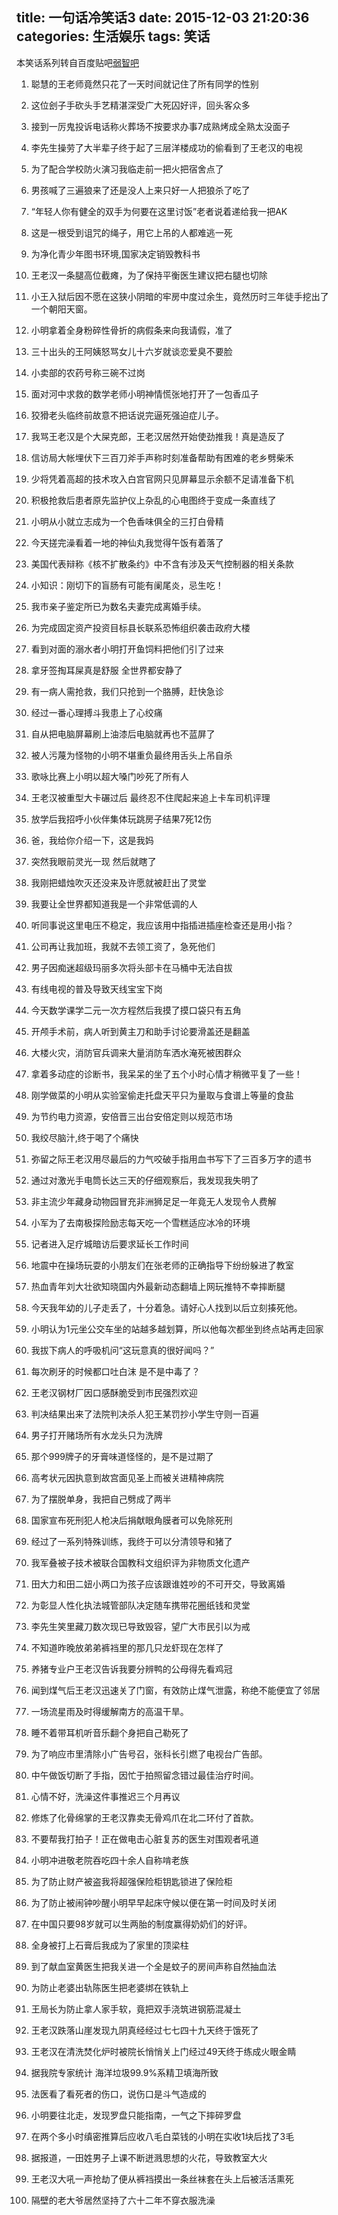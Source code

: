 title: 一句话冷笑话3
date: 2015-12-03 21:20:36
categories: 生活娱乐
tags: 笑话
---

本笑话系列转自百度贴吧[弱智吧](http://tieba.baidu.com/f?kw=%C8%F5%D6%C7)
<!-- more -->
1. 聪慧的王老师竟然只花了一天时间就记住了所有同学的性别

2. 这位刽子手砍头手艺精湛深受广大死囚好评，回头客众多

3. 接到一厉鬼投诉电话称火葬场不按要求办事7成熟烤成全熟太没面子

4. 李先生操劳了大半辈子终于起了三层洋楼成功的偷看到了王老汉的电视

5. 为了配合学校防火演习我临走前一把火把宿舍点了

6. 男孩喊了三遍狼来了还是没人上来只好一人把狼杀了吃了

7. “年轻人你有健全的双手为何要在这里讨饭”老者说着递给我一把AK

8. 这是一根受到诅咒的绳子，用它上吊的人都难逃一死

9. 为净化青少年图书环境,国家决定销毁教科书

10. 王老汉一条腿高位截瘫，为了保持平衡医生建议把右腿也切除

11. 小王入狱后因不愿在这狭小阴暗的牢房中度过余生，竟然历时三年徒手挖出了一个朝阳天窗。

12. 小明拿着全身粉碎性骨折的病假条来向我请假，准了

13. 三十出头的王阿姨怒骂女儿十六岁就谈恋爱臭不要脸

14. 小卖部的农药号称三碗不过岗

15. 面对河中求救的数学老师小明神情慌张地打开了一包香瓜子

16. 狡猾老头临终前故意不把话说完逼死强迫症儿子。

17. 我骂王老汉是个大屎克郎，王老汉居然开始使劲推我！真是造反了

18. 信访局大帐埋伏下三百刀斧手声称时刻准备帮助有困难的老乡劈柴禾

19. 少将凭着高超的技术攻入白宫官网只见屏幕显示余额不足请准备下机

20. 积极抢救后患者原先监护仪上杂乱的心电图终于变成一条直线了

21. 小明从小就立志成为一个色香味俱全的三打白骨精

22. 今天搓完澡看着一地的神仙丸我觉得午饭有着落了

23. 美国代表辩称《核不扩散条约》中不含有涉及天气控制器的相关条款

24. 小知识：刚切下的盲肠有可能有阑尾炎，忌生吃！

25. 我市亲子鉴定所已为数名夫妻完成离婚手续。

26. 为完成固定资产投资目标县长联系恐怖组织袭击政府大楼

27. 看到对面的溺水者小明打开鱼饲料把他们引了过来

28. 拿牙签掏耳屎真是舒服 全世界都安静了

29. 有一病人需抢救，我们只抢到一个胳膊，赶快急诊

30. 经过一番心理搏斗我患上了心绞痛

31. 自从把电脑屏幕刷上油漆后电脑就再也不蓝屏了

32. 被人污蔑为怪物的小明不堪重负最终用舌头上吊自杀

33. 歌咏比赛上小明以超大嗓门吵死了所有人

34. 王老汉被重型大卡碾过后 最终忍不住爬起来追上卡车司机评理

35. 放学后我招呼小伙伴集体玩跳房子结果7死12伤

36. 爸，我给你介绍一下，这是我妈

37. 突然我眼前灵光一现 然后就瞎了

38. 我刚把蜡烛吹灭还没来及许愿就被赶出了灵堂

39. 我要让全世界都知道我是一个非常低调的人

40. 听同事说这里电压不稳定，我应该用中指插进插座检查还是用小指？

41. 公司再让我加班，我就不去领工资了，急死他们

42. 男子因痴迷超级玛丽多次将头部卡在马桶中无法自拔

43. 有线电视的普及导致天线宝宝下岗

44. 今天数学课学二元一次方程然后我摸了摸口袋只有五角

45. 开颅手术前，病人听到黄主刀和助手讨论要滑盖还是翻盖

46. 大楼火灾，消防官兵调来大量消防车洒水淹死被困群众

47. 拿着多动症的诊断书，我呆呆的坐了五个小时心情才稍微平复了一些！

48. 刚学做菜的小明从实验室偷走托盘天平只为量取与食谱上等量的食盐

49. 为节约电力资源，安倍晋三出台安倍定则以规范市场

50. 我绞尽脑汁,终于喝了个痛快

51. 弥留之际王老汉用尽最后的力气咬破手指用血书写下了三百多万字的遗书

52. 通过对激光手电筒长达三天的仔细观察后，我发现我失明了

53. 非主流少年藏身动物园冒充非洲狮足足一年竟无人发现令人费解

54. 小军为了去南极探险励志每天吃一个雪糕适应冰冷的环境

55. 记者进入足疗城暗访后要求延长工作时间

56. 地震中在操场玩耍的小朋友们在张老师的正确指导下纷纷躲进了教室

57. 热血青年刘大壮欲知晓国内外最新动态翻墙上网玩推特不幸摔断腿

58. 今天我年幼的儿子走丢了，十分着急。请好心人找到以后立刻揍死他。

59. 小明认为1元坐公交车坐的站越多越划算，所以他每次都坐到终点站再走回家

60. 我拔下病人的呼吸机问“这玩意真的很好闻吗？”

61. 每次刷牙的时候都口吐白沫 是不是中毒了？

62. 王老汉钢材厂因口感酥脆受到市民强烈欢迎

63. 判决结果出来了法院判决杀人犯王某罚抄小学生守则一百遍

64. 男子打开赌场所有水龙头只为洗牌

65. 那个999牌子的牙膏味道怪怪的，是不是过期了

66. 高考状元因执意到故宫面见圣上而被关进精神病院

67. 为了摆脱单身，我把自己劈成了两半

68. 国家宣布死刑犯人枪决后捐献眼角膜者可以免除死刑

69. 经过了一系列特殊训练，我终于可以分清领导和猪了

70. 我军叠被子技术被联合国教科文组织评为非物质文化遗产

71. 田大力和田二妞小两口为孩子应该跟谁姓吵的不可开交，导致离婚

72. 为彰显人性化执法城管部队决定随车携带花圈纸钱和灵堂

73. 李先生笑里藏刀数次现已导致毁容，望广大市民引以为戒

74. 不知道昨晚放弟弟裤裆里的那几只龙虾现在怎样了

75. 养猪专业户王老汉告诉我要分辨鸭的公母得先看鸡冠

76. 闻到煤气后王老汉迅速关了门窗，有效防止煤气泄露，称绝不能便宜了邻居

77. 一场流星雨及时得缓解南方的高温干旱。

78. 睡不着带耳机听音乐翻个身把自己勒死了

79. 为了响应市里清除小广告号召，张科长引燃了电视台广告部。

80. 中午做饭切断了手指，因忙于拍照留念错过最佳治疗时间。

81. 心情不好，洗澡这件事推迟三个月再议

82. 修炼了化骨绵掌的王老汉靠卖无骨鸡爪在北二环付了首款。

83. 不要帮我打拍子！正在做电击心脏复苏的医生对围观者吼道

84. 小明冲进敬老院吞吃四十余人自称啃老族

85. 为了防止财产被盗我将超强保险柜钥匙锁进了保险柜

86. 为了防止被闹钟吵醒小明早早起床守候以便在第一时间及时关闭

87. 在中国只要98岁就可以生两胎的制度赢得奶奶们的好评。

88. 全身被打上石膏后我成为了家里的顶梁柱

89. 到了献血室黄医生把我关进一个全是蚊子的房间声称自然抽血法

90. 为防止老婆出轨陈医生把老婆绑在铁轨上

91. 王局长为防止拿人家手软，竟把双手浇筑进钢筋混凝土

92. 王老汉跌落山崖发现九阴真经经过七七四十九天终于饿死了

93. 王老汉在清洗焚化炉时被院长悄悄关上门经过49天终于练成火眼金睛

94. 据我院专家统计 海洋垃圾99.9%系精卫填海所致

95. 法医看了看死者的伤口，说伤口是斗气造成的

96. 小明要往北走，发现罗盘只能指南，一气之下摔碎罗盘

97. 在两个多小时缜密推算后应收八毛白菜钱的小明在实收1块后找了3毛

98. 据报道，一田姓男子上课不断迸溅思想的火花，导致教室大火

99. 王老汉大吼一声抢劫了便从裤裆摸出一条丝袜套在头上后被活活熏死

100. 隔壁的老大爷居然坚持了六十二年不穿衣服洗澡
